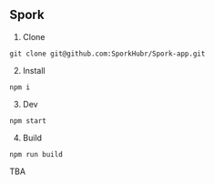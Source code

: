 ## Spork

1. Clone 
```
git clone git@github.com:SporkHubr/Spork-app.git
```
2. Install
```
npm i
```
3. Dev
```
npm start
```
4. Build
```
npm run build
```

TBA
